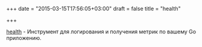 +++
date = "2015-03-15T17:56:05+03:00"
draft = false
title = "health"

+++

<p><a href="https://github.com/gocraft/health">health</a>&nbsp;- Инструмент для логирования и получения метрик по вашему Go приложению.</p>

